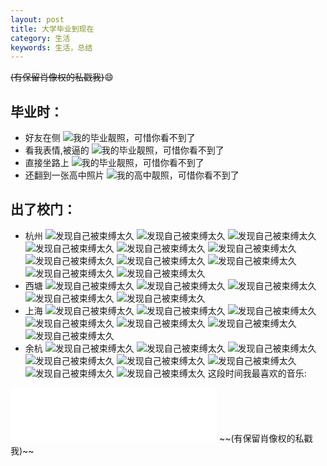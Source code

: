 ```yaml
---
layout: post
title: 大学毕业到现在
category: 生活
keywords: 生活，总结
---
```

~~(有保留肖像权的私戳我)~~:smile:
## 毕业时：
- 好友在侧
![我的毕业靓照，可惜你看不到了](/assets/img/life/1.jpg)
- 看我表情,被逼的
![我的毕业靓照，可惜你看不到了](/assets/img/life/2.jpg)
- 直接坐路上
![我的毕业靓照，可惜你看不到了](/assets/img/life/3.jpg)
- 还翻到一张高中照片
![我的高中靓照，可惜你看不到了](/assets/img/life/4.jpg)

## 出了校门：  
- 杭州
![发现自己被束缚太久](/assets/img/life/10.jpg)
![发现自己被束缚太久](/assets/img/life/11.jpg)
![发现自己被束缚太久](/assets/img/life/12.jpg)
![发现自己被束缚太久](/assets/img/life/13.jpg)
![发现自己被束缚太久](/assets/img/life/14.jpg)
![发现自己被束缚太久](/assets/img/life/15.jpg)
![发现自己被束缚太久](/assets/img/life/16.jpg)
![发现自己被束缚太久](/assets/img/life/17.jpg)
![发现自己被束缚太久](/assets/img/life/18.jpg)
![发现自己被束缚太久](/assets/img/life/19.jpg)
![发现自己被束缚太久](/assets/img/life/20.jpg)
- 西塘
![发现自己被束缚太久](/assets/img/life/5.jpg)
![发现自己被束缚太久](/assets/img/life/6.jpg)
![发现自己被束缚太久](/assets/img/life/7.jpg)
![发现自己被束缚太久](/assets/img/life/8.jpg)
![发现自己被束缚太久](/assets/img/life/9.jpg)
- 上海
![发现自己被束缚太久](/assets/img/life/21.jpg)
![发现自己被束缚太久](/assets/img/life/22.jpg)
![发现自己被束缚太久](/assets/img/life/23.jpg)
![发现自己被束缚太久](/assets/img/life/24.jpg)
![发现自己被束缚太久](/assets/img/life/25.jpg)
![发现自己被束缚太久](/assets/img/life/26.jpg)
![发现自己被束缚太久](/assets/img/life/27.jpg)
- 余杭
![发现自己被束缚太久](/assets/img/life/28.jpg)
![发现自己被束缚太久](/assets/img/life/29.jpg)
![发现自己被束缚太久](/assets/img/life/30.jpg)
![发现自己被束缚太久](/assets/img/life/31.jpg)
![发现自己被束缚太久](/assets/img/life/32.jpg)
![发现自己被束缚太久](/assets/img/life/33.jpg)
![发现自己被束缚太久](/assets/img/life/34.jpg)
![发现自己被束缚太久](/assets/img/life/35.jpg)
这段时间我最喜欢的音乐:  
<iframe frameborder="no" border="0" marginwidth="0" marginheight="0" width=330 height=86 src="//music.163.com/outchain/player?type=2&id=4132379&auto=0&height=66"></iframe>
~~(有保留肖像权的私戳我)~~
